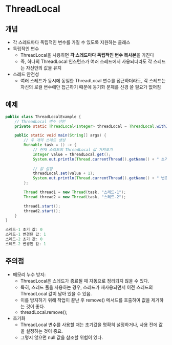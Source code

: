 # ThreadLocal

## 개념
- 각 스레드마다 독립적인 변수를 가질 수 있도록 지원하는 클래스
- 독립적인 변수
  - ThreadLocal을 사용하면 **각 스레드마다 독립적인 변수 복사본**을 가진다
  - 즉, 하나의 ThreadLocal 인스턴스가 여러 스레드에서 사용되더라도 각 스레드는 자신만의 값을 유지
- 스레드 안전성 
  - 여러 스레드가 동시에 동일한 ThreadLocal 변수를 접근하더라도, 각 스레드는 자신의 로컬 변수에만 접근하기 때문에 동기화 문제를 신경 쓸 필요가 없어짐

## 예제
```java
public class ThreadLocalExample {
    // ThreadLocal 변수 선언
    private static ThreadLocal<Integer> threadLocal = ThreadLocal.withInitial(() -> 0);

    public static void main(String[] args) {
        // 두 개의 스레드 생성
        Runnable task = () -> {
            // 현재 스레드의 ThreadLocal 값 가져오기
            Integer value = threadLocal.get();
            System.out.println(Thread.currentThread().getName() + " 초기 값: " + value);
            
            // 값 설정
            threadLocal.set(value + 1);
            System.out.println(Thread.currentThread().getName() + " 변경된 값: " + threadLocal.get());
        };

        Thread thread1 = new Thread(task, "스레드-1");
        Thread thread2 = new Thread(task, "스레드-2");

        thread1.start();
        thread2.start();
    }
}

스레드-1 초기 값: 0
스레드-1 변경된 값: 1
스레드-2 초기 값: 0
스레드-2 변경된 값: 1
```

## 주의점
- 메모리 누수 방지: 
  - ThreadLocal은 스레드가 종료될 때 자동으로 정리되지 않을 수 있다.
  - 특히, 스레드 풀을 사용하는 경우, 스레드가 재사용되면서 이전 스레드의 ThreadLocal 값이 남아 있을 수 있음.
  - 이를 방지하기 위해 작업이 끝난 후 remove() 메서드를 호출하여 값을 제거하는 것이 좋다.
  - threadLocal.remove();
- 초기화
  - ThreadLocal 변수를 사용할 때는 초기값을 명확히 설정하거나, 사용 전에 값을 설정하는 것이 중요.
  - 그렇지 않으면 null 값을 참조할 위험이 있다.